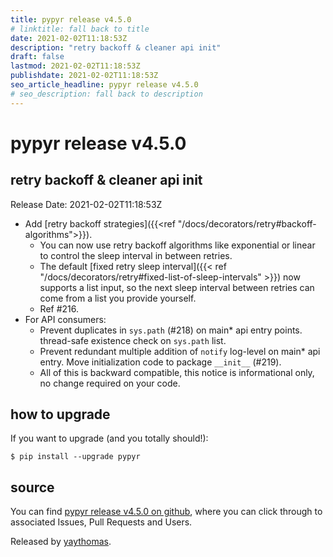 ```yaml
---
title: pypyr release v4.5.0
# linktitle: fall back to title
date: 2021-02-02T11:18:53Z
description: "retry backoff & cleaner api init"
draft: false
lastmod: 2021-02-02T11:18:53Z
publishdate: 2021-02-02T11:18:53Z
seo_article_headline: pypyr release v4.5.0
# seo_description: fall back to description
---
```

# pypyr release v4.5.0
## retry backoff & cleaner api init
Release Date: 2021-02-02T11:18:53Z

- Add [retry backoff strategies]({{<ref
  "/docs/decorators/retry#backoff-algorithms">}}).
    - You can now use retry backoff algorithms like exponential or linear to
      control the sleep interval in between retries.
    - The default [fixed retry sleep interval]({{< ref
      "/docs/decorators/retry#fixed-list-of-sleep-intervals" >}}) now supports a
      list input, so the next sleep interval between retries can come from a
      list you provide yourself.
    - Ref #216.
- For API consumers:
    - Prevent duplicates in `sys.path` (#218) on main* api entry points.
      thread-safe existence check on `sys.path` list.
    - Prevent redundant multiple addition of `notify` log-level on main* api
      entry. Move initialization code to package `__init__` (#219).
    - All of this is backward compatible, this notice is informational only, no
      change required on your code.

## how to upgrade
If you want to upgrade (and you totally should!): 

```text
$ pip install --upgrade pypyr
```

## source
You can find [pypyr release v4.5.0 on github](https://github.com/pypyr/pypyr/releases/tag/v4.5.0), where you can 
click through to associated Issues, Pull Requests and Users.

Released by [yaythomas](https://github.com/yaythomas).

